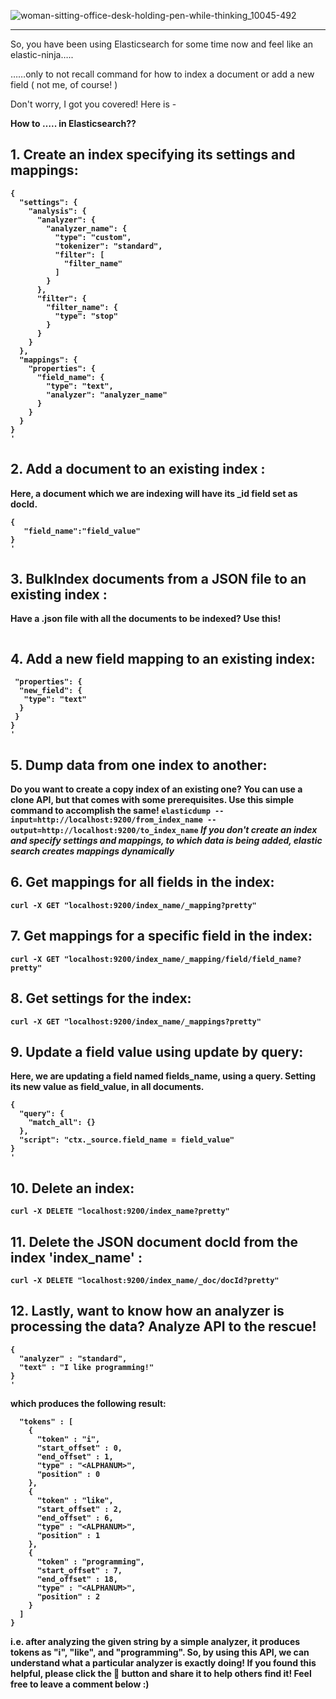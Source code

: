 ![woman-sitting-office-desk-holding-pen-while-thinking_10045-492](https://user-images.githubusercontent.com/30548190/104836152-cadfb600-58d1-11eb-87ad-34f0c93885c5.jpg)
<hr>

<p> So, you have been using Elasticsearch for some time now and feel like an <br> elastic-ninja…..</p>
<p>……only to not recall command for how to index a document or add a new<br> field ( not me, of course! )</p>
<p>Don't worry, I got you covered! Here is -</p>
<p><B>How to ….. in Elasticsearch??<B><p>
  
## 1. Create an index specifying its settings and mappings:

```curl -X PUT "localhost:9200/index_name?pretty" -H 'Content-Type: application/json' -d'
{
  "settings": {
    "analysis": {
      "analyzer": {
        "analyzer_name": {
          "type": "custom",
          "tokenizer": "standard",
          "filter": [
            "filter_name"
          ]
        }
      },
      "filter": {
        "filter_name": {
          "type": "stop"
        }
      }
    }
  },
  "mappings": {
    "properties": {
      "field_name": {
        "type": "text",
        "analyzer": "analyzer_name"
      }
    }
  }
}
'
```
## 2. Add a document to an existing index :
Here, a document which we are indexing will have its _id field set as docId.
```curl -X PUT "localhost:9200/index_name/_doc/docId?pretty" -H 'Content-Type: application/json' -d'
{
   "field_name":"field_value"
}
'
```
## 3. BulkIndex documents from a JSON file to an existing index :
Have a .json file with all the documents to be indexed? Use this!
```curl -XPUT 'localhost:9200/index_name/_bulk' - data-binary@fileName.json
```
## 4. Add a new field mapping to an existing index:
```curl - X PUT "localhost:9200/index_name/_mapping?pretty" - H 'Content-Type: application/json' - d ' {
 "properties": {
  "new_field": {
   "type": "text"
  }
 }
}
'
```
## 5. Dump data from one index to another:
Do you want to create a copy index of an existing one? You can use a clone API, but that comes with some prerequisites. Use this simple command to accomplish the same!
```elasticdump --input=http://localhost:9200/from_index_name --output=http://localhost:9200/to_index_name```
*If you don't create an index and specify settings and mappings, to which data is being added, elastic search creates mappings dynamically*
## 6. Get mappings for all fields in the index:
```curl -X GET "localhost:9200/index_name/_mapping?pretty"```
## 7. Get mappings for a specific field in the index:
```curl -X GET "localhost:9200/index_name/_mapping/field/field_name?pretty"```
## 8. Get settings for the index:
```curl -X GET "localhost:9200/index_name/_mappings?pretty"```
## 9. Update a field value using update by query:
Here, we are updating a field named fields_name, using a query. Setting its new value as field_value, in all documents.
```curl -X POST "localhost:9200/index_name/_update_by_query?conflicts=proceed&pretty" -H 'Content-Type: application/json' -d'
{
  "query": {
    "match_all": {}
  },
  "script": "ctx._source.field_name = field_value"
}
'
```
## 10. Delete an index:
```curl -X DELETE "localhost:9200/index_name?pretty"```
## 11. Delete the JSON document docId from the index 'index_name' :
```curl -X DELETE "localhost:9200/index_name/_doc/docId?pretty"```
## 12. Lastly, want to know how an analyzer is processing the data? Analyze API to the rescue!
```curl -X GET "localhost:9200/_analyze?pretty" -H 'Content-Type: application/json' -d'
{
  "analyzer" : "standard",
  "text" : "I like programming!"
}
'
```
which produces the following result:
```{ 
  "tokens" : [ 
    { 
      "token" : "i", 
      "start_offset" : 0, 
      "end_offset" : 1, 
      "type" : "<ALPHANUM>", 
      "position" : 0 
    }, 
    { 
      "token" : "like", 
      "start_offset" : 2, 
      "end_offset" : 6, 
      "type" : "<ALPHANUM>", 
      "position" : 1 
    }, 
    { 
      "token" : "programming", 
      "start_offset" : 7, 
      "end_offset" : 18, 
      "type" : "<ALPHANUM>", 
      "position" : 2 
    } 
  ] 
}
```
i.e. after analyzing the given string by a simple analyzer, it produces tokens as "i", "like", and "programming". So, by using this API, we can understand what a particular analyzer is exactly doing!
If you found this helpful, please click the 👏 button and share it to help others find it! Feel free to leave a comment below :)
